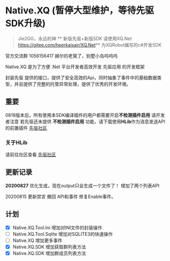 # Native.XQ (暂停大型维护，等待先驱SDK升级)
> Jie2GG，永远的神
** 新版先驱+新版SDK 请使用XQ.Net https://gitee.com/heerkaisair/XQ.Net**
为XQRobot编写的c#开发SDK

官方交流群 1056156417 赫尔的老窝了，别墅小岛呜呜呜

Native.XQ 是为了方便 .Net 平台开发者高效开发 先驱应用 的开发框架

封装先驱 提供的接口，提供了安全高效的Api，同时抽象了事件中的基础数据类型，并且提供了完整的托管异常处理，提供了优秀的开发环境。

## 重要
0818版本后，所有使用本SDK编译插件的用户都需要开启**不检测插件启用** 请开发者注意
若先驱还未提供 **不检测插件启用** 功能，请下载使用**HLib**作为消息发送API的前置插件 [先驱社区](https://discuss.xianqubot.com/d/27)

### 关于HLib
请前往社区查看 [先驱社区](https://discuss.xianqubot.com/d/27)

## 更新记录
**20200827** 
优化生成，现在output只会生成一个文件了！
增加了两个列表API

20200815 更新禁言 撤回 API和事件 修复Enable事件。

## 计划
- [X] Native.XQ.Tool.Ini 增加对INI文件的封装操作 
- [ ] Native.XQ.Tool.Sqlite 增加对SQLITE3的快速操作
- [ ] Native.XQ 增加更多事件
- [X] Native.XQ.SDK 增加获取群列表方法
- [X] Native.XQ.SDK 增加群成员列表方法
